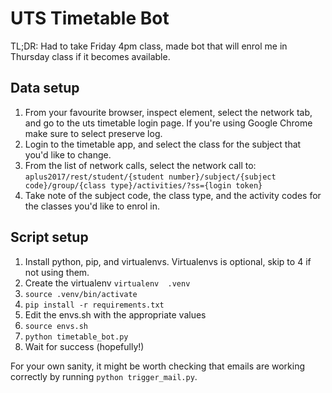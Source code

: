 # UTS Timetable Bot
TL;DR: Had to take Friday 4pm class, made bot that will enrol me in Thursday class if it becomes available.

## Data setup
1. From your favourite browser, inspect element, select the network tab, and go to the uts timetable login page.
If you're using Google Chrome make sure to select preserve log.
2. Login to the timetable app, and select the class for the subject that you'd like to change. 
3. From the list of network calls, select the network call to:
`aplus2017/rest/student/{student number}/subject/{subject code}/group/{class type}/activities/?ss={login token}`
4. Take note of the subject code, the class type, and the activity codes for the classes you'd like to enrol in.

## Script setup
1. Install python, pip, and virtualenvs. Virtualenvs is optional, skip to 4 if not using them.
2. Create the virtualenv `virtualenv  .venv`
3. `source .venv/bin/activate`
4. `pip install -r requirements.txt`
5. Edit the envs.sh with the appropriate values
6. `source envs.sh`
7. `python timetable_bot.py`
8. Wait for success (hopefully!)

For your own sanity, it might be worth checking that emails are working correctly by running `python trigger_mail.py`.

